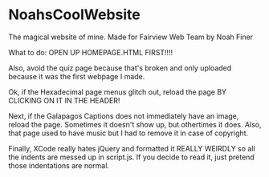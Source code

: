 # NoahsCoolWebsite
The magical website of mine.
Made for Fairview Web Team by Noah Finer

What to do:
OPEN UP HOMEPAGE.HTML FIRST!!!!

Also, avoid the quiz page because that's broken and only uploaded because it was the first webpage I made.

Ok, if the Hexadecimal page menus glitch out, reload the page BY CLICKING ON IT IN THE HEADER!

Next, if the Galapagos Captions does not immediately have an image, reload the page. Sometimes it doesn't show up, but othertimes it does. Also, that page used to have music but I had to remove it in case of copyright.

Finally, XCode really hates jQuery and formatted it REALLY WEIRDLY so all the indents are messed up in script.js. If you decide to read it, just pretend those indentations are normal.
